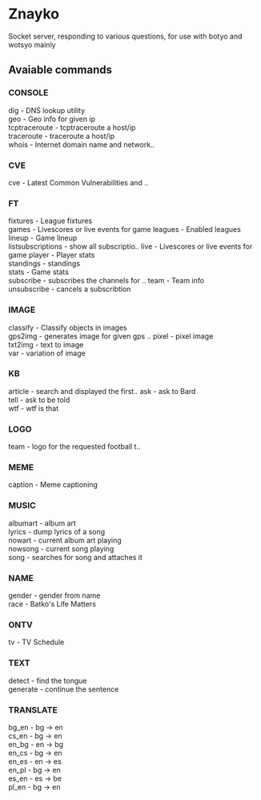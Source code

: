 # Znayko

Socket server, responding to various questions, for use with botyo and wotsyo mainly

## Avaiable commands

### CONSOLE                                   
dig - DNS lookup utility                  
geo - Geo info for given ip               
tcptraceroute - tcptraceroute a host/ip   
traceroute - traceroute a host/ip         
whois - Internet domain name and network..

### CVE                                       
cve - Latest Common Vulnerabilities and ..

### FT                                        
fixtures - League fixtures                
games - Livescores or live events for game
leagues - Enabled leagues                 
lineup - Game lineup                      
listsubscriptions - show all subscriptio..
live - Livescores or live events for game 
player - Player stats                     
standings - standings                     
stats - Game stats                        
subscribe - subscribes the channels for ..
team - Team info                          
unsubscribe - cancels a subscribtion   

### IMAGE                                     
classify - Classify objects in images     
gps2img - generates image for given gps ..
pixel - pixel image                       
txt2img - text to image                   
var - variation of image       

### KB                                        
article - search and displayed the first..
ask - ask to Bard                         
tell - ask to be told                     
wtf - wtf is that     

### LOGO                                      
team - logo for the requested football t..

### MEME                                      
caption - Meme captioning  

### MUSIC                                     
albumart - album art                      
lyrics - dump lyrics of a song            
nowart - current album art playing        
nowsong - current song playing            
song - searches for song and attaches it  

### NAME                                      
gender - gender from name                 
race - Batko's Life Matters          

### ONTV                                      
tv - TV Schedule        

### TEXT                                      
detect - find the tongue                  
generate - continue the sentence      

### TRANSLATE                                 
bg_en - bg -> en                          
cs_en - bg -> en                          
en_bg - en -> bg                          
en_cs - bg -> en                          
en_es - en -> es                          
en_pl - bg -> en                          
es_en - es -> be                          
pl_en - bg -> en  
